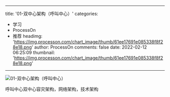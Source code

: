
---
title: '01-双中心架构（呼叫中心）'
categories: 
 - 学习
 - ProcessOn
 - 推荐
headimg: 'https://img.processon.com/chart_image/thumb/61ee17691e085338f8f28e18.png'
author: ProcessOn
comments: false
date: 2022-02-12 06:25:09
thumbnail: 'https://img.processon.com/chart_image/thumb/61ee17691e085338f8f28e18.png'
---

<div>   
<img class="thumb" alt="01-双中心架构（呼叫中心）" src="https://img.processon.com/chart_image/thumb/61ee17691e085338f8f28e18.png" referrerpolicy="no-referrer">
<p>呼叫中心双中心容灾架构，网络架构，技术架构</p>  
</div>
            